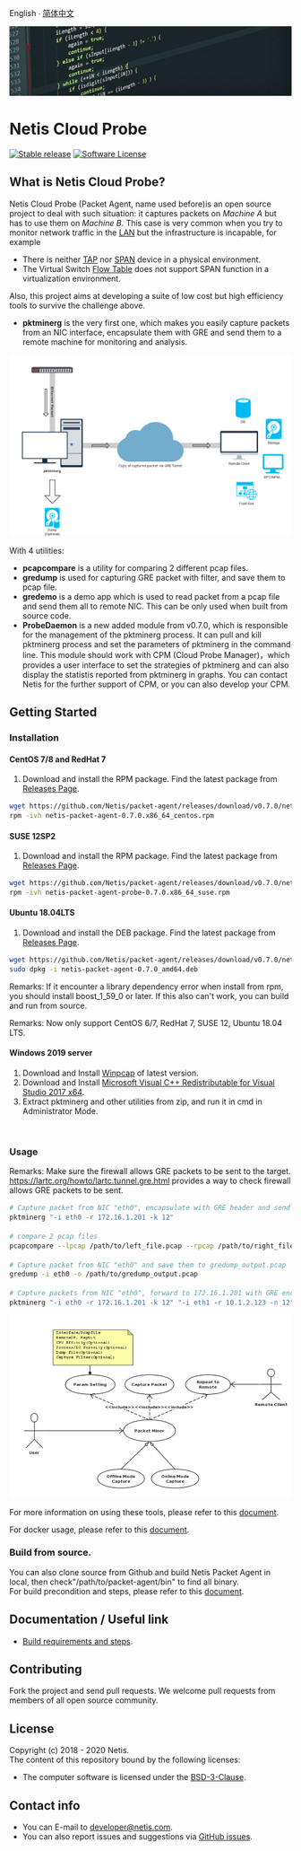
English  ∙  [简体中文](README-zh-Hans.md) 

![packet agent's title](./img/title.jpg)
# Netis Cloud Probe 

[![Stable release](https://img.shields.io/badge/version-0.3.6-green.svg)](https://github.com/Netis/packet-agent/releases/tag/0.3.6)
[![Software License](https://img.shields.io/badge/license-BSD3-green.svg)](./LICENSE.md)

## What is Netis Cloud Probe?
Netis Cloud Probe (Packet Agent, name used before)is an open source project to deal with such situation: it captures packets on *Machine A* but has to use them on *Machine B*. This case is very common when you try to monitor network traffic in the [LAN](https://en.wikipedia.org/wiki/Local_area_network) but the infrastructure is incapable, for example
- There is neither [TAP](https://en.wikipedia.org/wiki/Network_tap) nor [SPAN](http://docwiki.cisco.com/wiki/Internetworking_Terms:_Switched_Port_Analyzer_(SPAN)) device in a physical environment.
- The Virtual Switch [Flow Table](https://wiki.openstack.org/wiki/Ovs-flow-logic) does not support SPAN function in a virtualization environment.

Also, this project aims at developing a suite of low cost but high efficiency tools to survive the challenge above.
- **pktminerg** is the very first one, which makes you easily capture packets from an NIC interface, encapsulate them with GRE and send them to a remote machine for monitoring and analysis.

![packet agent's pktminerg capture traffic flow via GRE/Cloud](./img/pktminerg.png)


With 4 utilities:
- **pcapcompare** is a utility for comparing 2 different pcap files.
- **gredump** is used for capturing GRE packet with filter, and save them to pcap file.
- **gredemo** is a demo app which is used to read packet from a pcap file and send them all to remote NIC. This can be only used when built from source code.
- **ProbeDaemon** is a new added module from v0.7.0, which is responsible for the management of the pktminerg process. It can pull and kill pktminerg process and set the parameters of pktminerg in the command line. This module should work with CPM (Cloud Probe Manager)，which provides a user interface to set the strategies of pktminerg and can also display the statistis reported from pktminerg in graphs. You can contact Netis for the further support of CPM, or you can also develop your CPM.


## Getting Started
### Installation

#### CentOS 7/8 and RedHat 7
1. Download and install the RPM package. Find the latest package from [Releases Page](https://github.com/Netis/packet-agent/releases).
```bash
wget https://github.com/Netis/packet-agent/releases/download/v0.7.0/netis-packet-agent-0.7.0.x86_64_centos.rpm
rpm -ivh netis-packet-agent-0.7.0.x86_64_centos.rpm
```

#### SUSE 12SP2
1. Download and install the RPM package. Find the latest package from [Releases Page](https://github.com/Netis/packet-agent/releases).
```bash
wget https://github.com/Netis/packet-agent/releases/download/v0.7.0/netis-packet-agent-probe-0.7.0.x86_64_suse.rpm
rpm -ivh netis-packet-agent-probe-0.7.0.x86_64_suse.rpm
```


#### Ubuntu 18.04LTS
1. Download and install the DEB package. Find the latest package from [Releases Page](https://github.com/Netis/packet-agent/releases).
```bash
wget https://github.com/Netis/packet-agent/releases/download/v0.7.0/netis-packet-agent-0.7.0_amd64.deb
sudo dpkg -i netis-packet-agent-0.7.0_amd64.deb
```
Remarks: If it encounter a library dependency error when install from rpm, you should install boost_1_59_0 or later. If this also can't work, you can build and run from source.

Remarks: Now only support CentOS 6/7, RedHat 7, SUSE 12, Ubuntu 18.04 LTS.

#### Windows 2019 server
1. Download and Install [Winpcap](https://www.winpcap.org/install/bin/WinPcap_4_1_3.exe) of latest version. 
2. Download and Install [Microsoft Visual C++ Redistributable for Visual Studio 2017 x64](https://aka.ms/vs/15/release/vc_redist.x64.exe).
3. Extract pktminerg and other utilities from zip,  and run it in cmd in Administrator Mode.

<br>

### Usage
Remarks: Make sure the firewall allows GRE packets to be sent to the target.
https://lartc.org/howto/lartc.tunnel.gre.html provides a way to check firewall allows GRE packets to be sent.
```bash
# Capture packet from NIC "eth0", encapsulate with GRE header and send to 172.16.1.201
pktminerg "-i eth0 -r 172.16.1.201 -k 12"

# compare 2 pcap files
pcapcompare --lpcap /path/to/left_file.pcap --rpcap /path/to/right_file.pcap

# Capture packet from NIC "eth0" and save them to gredump_output.pcap
gredump -i eth0 -o /path/to/gredump_output.pcap

# Capture packets from NIC "eth0", forward to 172.16.1.201 with GRE encapsulated and capture packets from "eth1", forward to 10.1.2.123 with vni encapsulated
pktminerg "-i eth0 -r 172.16.1.201 -k 12" "-i eth1 -r 10.1.2.123 -n 12"
```
![packet agent's pktminerg : network capture use case](./img/use_case.png)

For more information on using these tools, please refer to this [document](./USAGE.md).

For docker usage, please refer to this [document](./DOCKER.md).

### Build from source.
You can also clone source from Github and build Netis Packet Agent in local, then check"/path/to/packet-agent/bin" to find all binary.
<br/>
For build precondition and steps, please refer to this [document](./BUILD.md).

## Documentation / Useful link
* [Build requirements and steps](./BUILD.md).

## Contributing
Fork the project and send pull requests. We welcome pull requests from members of all open source community.

## License
Copyright (c) 2018 - 2020 Netis.<br/>
The content of this repository bound by the following licenses:
- The computer software is licensed under the [BSD-3-Clause](./LICENSE.md).

## Contact info
* You can E-mail to [developer@netis.com](mailto:developer@netis.com).
* You can also report issues and suggestions via [GitHub issues](https://github.com/Netis/packet-agent/issues).

<br/>
